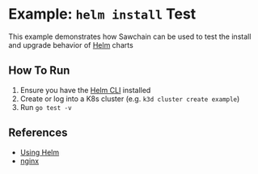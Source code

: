 # Example: `helm install` Test

This example demonstrates how Sawchain can be used to test the install and upgrade behavior of [Helm](https://helm.sh/) charts

## How To Run

1. Ensure you have the [Helm CLI](https://helm.sh/docs/intro/install/) installed
1. Create or log into a K8s cluster (e.g. `k3d cluster create example`)
1. Run `go test -v`

## References

* [Using Helm](https://helm.sh/docs/intro/using_helm/)
* [nginx](https://nginx.org/en/)
